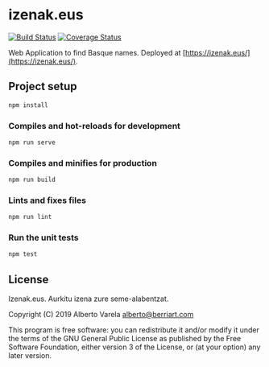 # izenak.eus

[![Build Status](https://travis-ci.org/artberri/izenak.svg?branch=master)](https://travis-ci.org/artberri/izenak)
[![Coverage Status](https://coveralls.io/repos/github/artberri/izenak/badge.svg?branch=master)](https://coveralls.io/github/artberri/izenak?branch=master)

Web Application to find Basque names. Deployed at [https://izenak.eus/](https://izenak.eus/).

## Project setup

```bash
npm install
```

### Compiles and hot-reloads for development

```bash
npm run serve
```

### Compiles and minifies for production

```bash
npm run build
```

### Lints and fixes files

```bash
npm run lint
```

### Run the unit tests

```bash
npm test
```

## License

Izenak.eus. Aurkitu izena zure seme-alabentzat.

Copyright (C) 2019 Alberto Varela <alberto@berriart.com>

This program is free software: you can redistribute it and/or modify
it under the terms of the GNU General Public License as published by
the Free Software Foundation, either version 3 of the License, or
(at your option) any later version.

